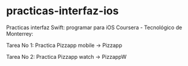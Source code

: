 # practicas-interfaz-ios
Practicas interfaz  Swift: programar para iOS Coursera - Tecnológico de Monterrey:

Tarea No 1: Practica Pizzapp mobile  -> Pizzapp

Tarea No 2: Practica Pizzapp watch  -> PizzappW
